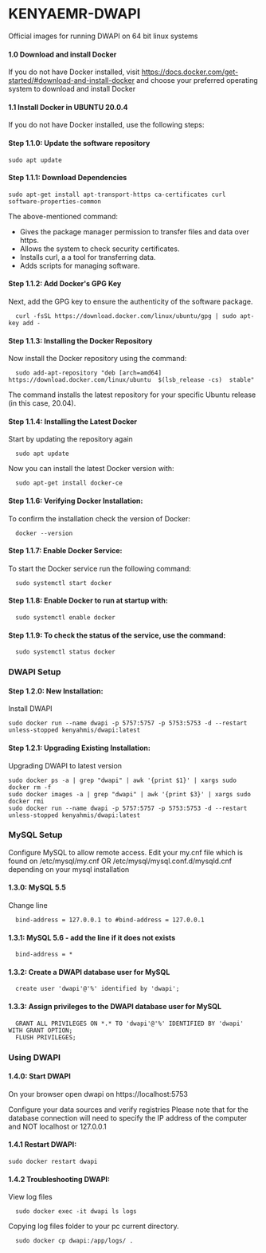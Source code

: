 # KENYAEMR-DWAPI
Official images for running DWAPI on 64 bit linux systems 

#### 1.0 Download and install Docker
If you do not have Docker installed, visit https://docs.docker.com/get-started/#download-and-install-docker and choose your preferred operating system to download and install Docker

#### 1.1 Install Docker in UBUNTU 20.0.4
If you do not have Docker installed, use the following steps:

#### Step 1.1.0: Update the software repository
    sudo apt update
#### Step 1.1.1: Download Dependencies
    sudo apt-get install apt-transport-https ca-certificates curl software-properties-common

The above-mentioned command:
  - Gives the package manager permission to transfer files and data over https.
  - Allows the system to check security certificates.
  - Installs curl, a a tool for transferring data.
  - Adds scripts for managing software.
 
#### Step 1.1.2: Add Docker's GPG Key
Next, add the GPG key to ensure the authenticity of the software package.
      
      curl -fsSL https://download.docker.com/linux/ubuntu/gpg | sudo apt-key add -
#### Step 1.1.3: Installing the Docker Repository
Now install the Docker repository using the command:

      sudo add-apt-repository "deb [arch=amd64] https://download.docker.com/linux/ubuntu  $(lsb_release -cs)  stable"
  
The command installs the latest repository for your specific Ubuntu release (in this case, 20.04).

#### Step 1.1.4: Installing the Latest Docker
Start by updating the repository again
      
      sudo apt update
      
Now you can install the latest Docker version with:
      
      sudo apt-get install docker-ce

#### Step 1.1.6: Verifying Docker Installation:
To confirm the installation check the version of Docker:

      docker --version

#### Step 1.1.7: Enable Docker Service:
To start the Docker service run the following command:
      
      sudo systemctl start docker

#### Step 1.1.8: Enable Docker to run at startup with:

      sudo systemctl enable docker
      
#### Step 1.1.9: To check the status of the service, use the command:

      sudo systemctl status docker

### DWAPI Setup

#### Step 1.2.0: New Installation:

Install DWAPI
    
    sudo docker run --name dwapi -p 5757:5757 -p 5753:5753 -d --restart unless-stopped kenyahmis/dwapi:latest

#### Step 1.2.1: Upgrading Existing Installation:

Upgrading DWAPI to latest version

    sudo docker ps -a | grep "dwapi" | awk '{print $1}' | xargs sudo docker rm -f
    sudo docker images -a | grep "dwapi" | awk '{print $3}' | xargs sudo docker rmi
    sudo docker run --name dwapi -p 5757:5757 -p 5753:5753 -d --restart unless-stopped kenyahmis/dwapi:latest

### MySQL Setup

Configure MySQL to allow remote access. Edit your my.cnf file which is found on /etc/mysql/my.cnf OR /etc/mysql/mysql.conf.d/mysqld.cnf depending on your mysql installation

#### 1.3.0: MySQL 5.5
Change line 
      
      bind-address = 127.0.0.1 to #bind-address = 127.0.0.1

#### 1.3.1: MySQL 5.6 - add the line if it does not exists
	    
      bind-address = *
      
#### 1.3.2: Create a DWAPI database user for MySQL

      create user 'dwapi'@'%' identified by 'dwapi';
      
#### 1.3.3: Assign privileges to the DWAPI database user for MySQL

      GRANT ALL PRIVILEGES ON *.* TO 'dwapi'@'%' IDENTIFIED BY 'dwapi' WITH GRANT OPTION; 
      FLUSH PRIVILEGES;

### Using DWAPI
#### 1.4.0: Start DWAPI
On your browser open dwapi on https://localhost:5753

Configure your data sources and verify registries
Please note that for the database connection will need to specify the IP address of the computer and NOT localhost or 127.0.0.1

#### 1.4.1 Restart DWAPI:
    sudo docker restart dwapi

#### 1.4.2 Troubleshooting DWAPI:
View log files

      sudo docker exec -it dwapi ls logs
      
Copying log files folder to your pc current directory.

      sudo docker cp dwapi:/app/logs/ .



